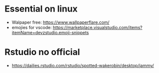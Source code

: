 # Essential on linux
* Walpaper free: https://www.wallpaperflare.com/
* emojies for vscode: https://marketplace.visualstudio.com/items?itemName=devzstudio.emoji-snippets
# Rstudio no official 
* https://dailies.rstudio.com/rstudio/spotted-wakerobin/desktop/jammy/
